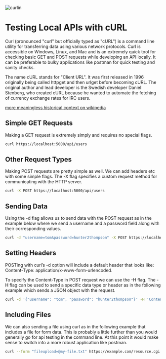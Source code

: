 ![curlin](https://external-content.duckduckgo.com/iu/?u=https%3A%2F%2Fmedia.giphy.com%2Fmedia%2FhbewcRhBwnYvC%2Fgiphy.gif&f=1&nofb=1)

# Testing Local APIs with cURL

Curl (pronounced "curl" but officially typed as "cURL") is a command line utility for transferring data using various network protocols. Curl is accessible on Windows, Linux, and Mac and is an extremely quick tool for checking basic GET and POST requests while developing an API locally. It can be preferable to bulky applications like postman for quick testing and sanity checks.

The name cURL stands for "Client URL". It was first released in 1996 originally being called httpget and then urlget before becoming cURL. The original author and lead developer is the Swedish developer Daniel Stenberg, who created cURL because he wanted to automate the fetching of currency exchange rates for IRC users.

[more meaningless historical context on wikipedia](https://en.wikipedia.org/wiki/CURL)

## Simple GET Requests

Making a GET request is extremely simply and requires no special flags.

```bash
curl https://localhost:5000/api/users
```


## Other Request Types

Making POST requests are pretty simple as well. We can add headers etc with some simple flags. The -X flag specifies a custom request method for communicating with the HTTP server.

```bash
curl -X POST https://localhost:5000/api/users
```


## Sending Data

Using the -d flag allows us to send data with the POST request as in the example below where we send a username and a password field along with their corresponding values.

```bash
curl -d "username=tom&password=hunter2thompson" -X POST https://localhost:5000/api/login
```


## Setting Headers

POSTing with curl’s -d option will include a default header that looks like: Content-Type: application/x-www-form-urlencoded.

To specify the Content-Type in POST request we can use the -H flag. The -H flag can be used to send a specific data type or header as in the following example which sends a JSON object with the request.

```bash
curl -d '{"username": "tom", "password": "hunter2thompson"}' -H 'Content-Type: application/json' https://localhost:5000/api/login
```


## Including Files

We can also sending a file using curl as in the following example that includes a file for form data. This is probably a little further than you would generally go for api testing in the command line. At this point it would make sense to switch into a more robust application like postman.

```bash
curl --form "fileupload=@my-file.txt" https://example.com/resource.cgi
```
